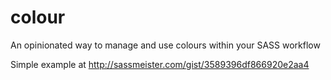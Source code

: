# colour
An opinionated way to manage and use colours within your SASS workflow

Simple example at http://sassmeister.com/gist/3589396df866920e2aa4
